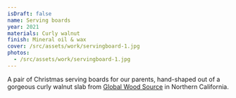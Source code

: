```yaml
---
isDraft: false
name: Serving boards
year: 2021
materials: Curly walnut
finish: Mineral oil & wax
cover: /src/assets/work/servingboard-1.jpg
photos:
  - /src/assets/work/servingboard-1.jpg
---
```


A pair of Christmas serving boards for our parents, hand-shaped out of a gorgeous curly walnut slab from [Global Wood Source](https://www.globalwoodsource.com/) in Northern California.
